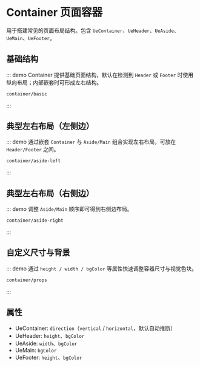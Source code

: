 # Container 页面容器

用于搭建常见的页面布局结构。包含 `UeContainer`、`UeHeader`、`UeAside`、`UeMain`、`UeFooter`。

## 基础结构

::: demo Container 提供基础页面结构，默认在检测到 `Header` 或 `Footer` 时使用纵向布局；内部嵌套时可形成左右结构。

```html
container/basic
```

:::

## 典型左右布局（左侧边）

::: demo 通过嵌套 `Container` 与 `Aside/Main` 组合实现左右布局，可放在 `Header/Footer` 之间。

```html
container/aside-left
```

:::

## 典型左右布局（右侧边）

::: demo 调整 `Aside/Main` 顺序即可得到右侧边布局。

```html
container/aside-right
```

:::

## 自定义尺寸与背景

::: demo 通过 `height / width / bgColor` 等属性快速调整容器尺寸与视觉色块。

```html
container/props
```

:::

## 属性

- UeContainer: `direction`（`vertical` / `horizontal`，默认自动推断）
- UeHeader: `height`、`bgColor`
- UeAside: `width`、`bgColor`
- UeMain: `bgColor`
- UeFooter: `height`、`bgColor`
